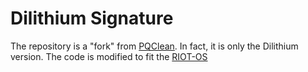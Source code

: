# Dilithium Signature 
The repository is a "fork" from [PQClean](https://github.com/PQClean/PQClean). In fact, it is only the Dilithium version. 
The code is modified to fit the [RIOT-OS](https://www.riot-os.org/)
